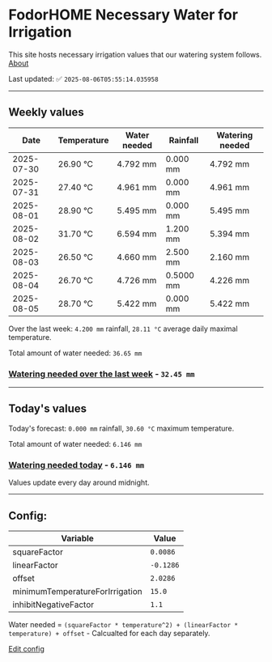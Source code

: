# FodorHOME Necessary Water for Irrigation

This site hosts necessary irrigation values that our watering system follows. [About](https://github.com/redyau/irrigation)

Last updated: ✅ `2025-08-06T05:55:14.035958`

---

## Weekly values

| Date | Temperature | Water needed | Rainfall | Watering needed |
|-----|-----|-----|-----|-----|
| 2025-07-30 | 26.90 °C | 4.792 mm | 0.000 mm | 4.792 mm |
| 2025-07-31 | 27.40 °C | 4.961 mm | 0.000 mm | 4.961 mm |
| 2025-08-01 | 28.90 °C | 5.495 mm | 0.000 mm | 5.495 mm |
| 2025-08-02 | 31.70 °C | 6.594 mm | 1.200 mm | 5.394 mm |
| 2025-08-03 | 26.50 °C | 4.660 mm | 2.500 mm | 2.160 mm |
| 2025-08-04 | 26.70 °C | 4.726 mm | 0.5000 mm | 4.226 mm |
| 2025-08-05 | 28.70 °C | 5.422 mm | 0.000 mm | 5.422 mm |


Over the last week: `4.200 mm` rainfall, `28.11 °C` average daily maximal temperature.

Total amount of water needed: `36.65 mm`

### [Watering needed over the last week](lastweek.txt) - `32.45 mm`

---

## Today's values

Today's forecast: `0.000 mm` rainfall, `30.60 °C` maximum temperature.

Total amount of water needed: `6.146 mm`

### [Watering needed today](today.txt) - `6.146 mm`

Values update every day around midnight.

---

## Config:

| Variable | Value |
|-----|-----|
| squareFactor | `0.0086` |
| linearFactor | `-0.1286` |
| offset | `2.0286` |
| minimumTemperatureForIrrigation | `15.0` |
| inhibitNegativeFactor | `1.1` |

Water needed = `(squareFactor * temperature^2) + (linearFactor * temperature) + offset` - Calcualted for each day separately.

[Edit config](https://github.com/RedyAu/irrigation/edit/main/config.json)
